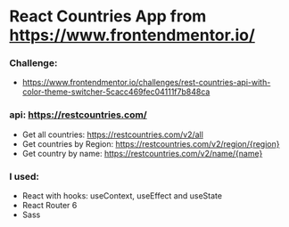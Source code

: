# React Countries App  from https://www.frontendmentor.io/
### Challenge: 
- https://www.frontendmentor.io/challenges/rest-countries-api-with-color-theme-switcher-5cacc469fec04111f7b848ca
### api: https://restcountries.com/ 
- Get all countries: https://restcountries.com/v2/all
- Get countries by Region: https://restcountries.com/v2/region/{region}
- Get country by name: https://restcountries.com/v2/name/{name}
### I used: 
- React with hooks: useContext, useEffect and useState
- React Router 6
- Sass
